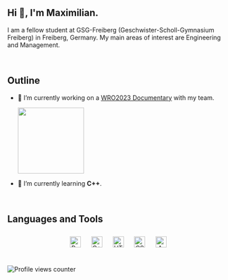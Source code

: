 ## Hi 👋, I'm Maximilian.  
  

I am a fellow student at GSG-Freiberg (Geschwister-Scholl-Gymnasium Freiberg) in Freiberg, Germany. My main areas of interest are Engineering and Management.  
  

<br/>  


## Outline


- 🔭 I’m currently working on a [WRO2023 Documentary](https://github.com/GSGMiners/WRO2023-Team-GSGMiners) with my team.
  
  <img src="https://www.worldrobotolympiad.de/website/img/wro2023/logo.png" height="150" width="150" />

- 🌱 I’m currently learning **C++**.


<br/>  


## Languages and Tools  
<div align="center">  
<a href="https://www.python.org/" target="_blank"><img style="margin: 10px" src="https://profilinator.rishav.dev/skills-assets/python-original.svg" alt="Python" height="25" /></a>  
<a href="https://www.cplusplus.com/" target="_blank"><img style="margin: 10px" src="https://profilinator.rishav.dev/skills-assets/cplusplus-original.svg" alt="C++" height="25" /></a>  
<a href="https://en.wikipedia.org/wiki/HTML5" target="_blank"><img style="margin: 10px" src="https://profilinator.rishav.dev/skills-assets/html5-original-wordmark.svg" alt="HTML5" height="25" /></a>  
<a href="https://www.w3schools.com/css/" target="_blank"><img style="margin: 10px" src="https://profilinator.rishav.dev/skills-assets/css3-original-wordmark.svg" alt="CSS3" height="25" /></a>  
<a href="https://www.arduino.cc/" target="_blank"><img style="margin: 10px" src="https://profilinator.rishav.dev/skills-assets/arduino.png" alt="Arduino" height="25" /></a>  
</div>  

<br/>  

![Profile views counter](https://komarev.com/ghpvc/?username=MaximilianKautzsch&&style=flat-square)  

<br />
